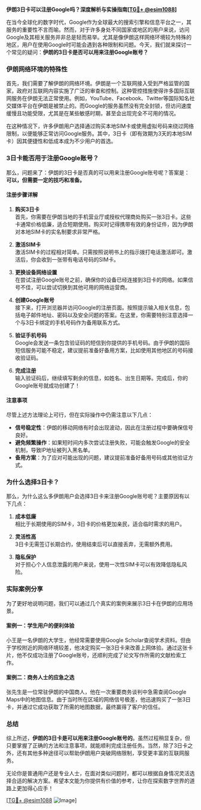 **伊朗3日卡可以注册Google吗？深度解析与实操指南[[TG💪+ @esim1088](https://t.me/s/esim1088)]**

在当今全球化的数字时代，Google作为全球最大的搜索引擎和信息平台之一，其服务的重要性不言而喻。然而，对于许多身处不同国家或地区的用户来说，访问Google及其相关服务并非总是轻而易举。尤其是像伊朗这样网络环境较为特殊的地区，用户在使用Google时可能会遇到各种限制和问题。今天，我们就来探讨一个常见的疑问：**伊朗的3日卡是否可以用来注册Google账号？**

### 伊朗网络环境的特殊性

首先，我们需要了解伊朗的网络环境。伊朗是一个互联网接入受到严格监管的国家，政府对互联网内容实施了广泛的审查和控制。这种管控措施使得许多国际互联网服务在伊朗无法正常使用。例如，YouTube、Facebook、Twitter等国际知名社交媒体平台在伊朗是被禁止的。而Google的服务虽然没有完全封锁，但访问速度缓慢且功能受限，尤其是在某些敏感时期，甚至会出现完全不可用的情况。

在这种情况下，许多伊朗用户选择通过购买本地SIM卡或使用虚拟号码来绕过网络限制，以便能够正常访问Google服务。其中，3日卡（即有效期为3天的本地SIM卡）因其便捷性和低成本成为不少用户的首选。

### 3日卡能否用于注册Google账号？

那么，问题来了：伊朗的3日卡是否真的可以用来注册Google账号呢？答案是：**可以，但需要一定的技巧和准备。**

#### 注册步骤详解

1. **购买3日卡**  
   首先，你需要在伊朗当地的手机营业厅或授权代理商处购买一张3日卡。这些卡通常价格低廉，适合短期使用。购买时记得携带有效的身份证件，因为伊朗对本地SIM卡的实名制要求非常严格。

2. **激活SIM卡**  
   激活SIM卡的过程相对简单。只需按照说明书上的指示拨打电话激活即可。激活后，你会收到一张带有电话号码的SIM卡。

3. **更换设备网络设置**  
   在尝试注册Google账号之前，确保你的设备已经连接到3日卡的网络。如果信号不佳，可以尝试切换到其他可用的网络运营商。

4. **创建Google账号**  
   接下来，打开浏览器并访问Google的注册页面。按照提示输入相关信息，包括电子邮件地址、密码以及安全问题的答案。在这里，你需要特别注意选择一个与3日卡绑定的手机号码作为备用联系方式。

5. **验证手机号码**  
   Google会发送一条包含验证码的短信到你提供的手机号码。由于伊朗的国际短信服务可能不稳定，建议提前准备好备用方案，比如使用其他地区的号码接收验证码。

6. **完成注册**  
   输入验证码后，继续填写剩余的信息，如姓名、出生日期等。完成后，你的Google账号就成功创建了！

#### 注意事项

尽管上述方法理论上可行，但在实际操作中仍需注意以下几点：

- **信号稳定性**：伊朗的移动网络有时会出现波动，因此在注册过程中要确保信号良好。
- **避免频繁操作**：如果短时间内多次尝试注册失败，可能会触发Google的安全机制，导致IP地址被列入黑名单。
- **备用方案**：为了应对可能出现的问题，建议提前准备好备用号码或其他验证方式。

### 为什么选择3日卡？

那么，为什么这么多伊朗用户会选择3日卡来注册Google账号呢？主要原因有以下几点：

1. **成本低廉**  
   相比于长期使用的SIM卡，3日卡的价格更加亲民，适合临时需求的用户。

2. **灵活性高**  
   3日卡无需签订长期合约，使用结束后可以直接丢弃，无需额外费用。

3. **隐私保护**  
   对于担心个人信息泄露的用户来说，使用一次性SIM卡可以有效降低隐私风险。

### 实际案例分享

为了更好地说明问题，我们可以通过几个真实的案例来展示3日卡在伊朗的应用场景。

#### 案例一：学生用户的便利体验  
小王是一名伊朗的大学生，他经常需要使用Google Scholar查阅学术资料。但由于学校附近的网络环境较差，他决定购买一张3日卡来改善上网体验。通过这张卡片，他不仅成功注册了Google账号，还顺利完成了论文写作所需的文献检索工作。

#### 案例二：商务人士的应急之选  
张先生是一位常驻伊朗的中国商人，他在一次重要商务谈判中急需查阅Google Maps中的地图信息。由于当时所在区域的网络信号极差，他迅速购买了一张3日卡，并通过它成功获取了所需的地图数据，最终赢得了客户的信任。

### 总结

综上所述，**伊朗的3日卡是可以用来注册Google账号的**。虽然过程稍显复杂，但只要掌握了正确的方法和注意事项，就能顺利完成注册任务。当然，除了3日卡之外，还有其他多种途径可以帮助伊朗用户突破网络限制，享受更丰富的互联网服务。

无论你是普通用户还是专业人士，在面对类似问题时，都可以根据自身情况灵活选择合适的解决方案。希望本文能为你提供有价值的参考，让你在探索数字世界的道路上更加得心应手！

[[TG💪+ @esim1088](https://t.me/s/esim1088) ![Image](https://i.postimg.cc/4NQfJmqS/Snipaste-2025-05-13-00-14-12.png)]